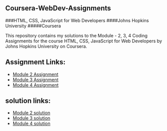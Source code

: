 ## Coursera-WebDev-Assignments
###HTML, CSS, JavaScript for Web Developers ####Johns Hopkins University #####Coursera<br>

This repository contains my solutions to the Module - 2, 3, 4 Coding Assignments for the course HTML, CSS, JavaScript for Web Developers by Johns Hopkins University on Coursera.<br>
## Assignment Links:
- [Module 2 Assignment](http://goo.gl/4Blt4G)
- [Module 3 Assignment](http://bit.ly/1mKZzJ5)
- [Module 4 Assignment](http://bit.ly/21StgWz)


## solution links:
- [Module 2 solution](https://hharshith.github.io/coursera-test/site/)
- [Module 3 solution](https://hharshith.github.io/coursera-test/module3/)
- [Module 4 solution](https://hharshith.github.io/coursera-test/module-4-assignment/)
